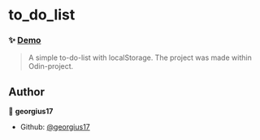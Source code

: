 # to_do_list
### ✨ [Demo](https://georgius17.github.io/to_do_list/)

> A simple to-do-list with localStorage. The project was made within Odin-project. 

## Author

👤 **georgius17**

* Github: [@georgius17](https://github.com/georgius17)

